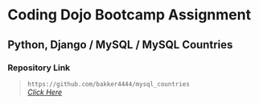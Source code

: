 # Coding Dojo Bootcamp Assignment
## Python, Django / MySQL / MySQL Countries

### Repository Link  

> ``` https://github.com/bakker4444/mysql_countries ```  
> _[Click Here](https://github.com/bakker4444/mysql_countries)_  
